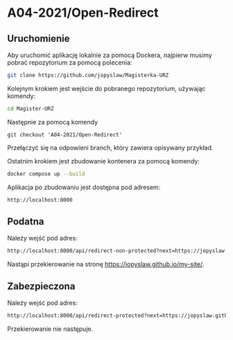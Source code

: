 # A04-2021/Open-Redirect

## Uruchomienie

Aby uruchomić aplikację lokalnie za pomocą Dockera, najpierw musimy pobrać repozytorium za pomocą polecenia:

```bash
git clone https://github.com/jopyslaw/Magisterka-URZ
```
Kolejnym krokiem jest wejście do pobranego repozytorium, używając komendy:

```bash
cd Magister-URZ
```

Następnie za pomocą komendy

```git
git checkout 'A04-2021/Open-Redirect'
```

Przełączyć się na odpowieni branch, który zawiera opisywany przykład.

Ostatnim krokiem jest zbudowanie kontenera za pomocą komendy:

```bash
docker compose up --build
```

Aplikacja po zbudowaniu jest dostępna pod adresem:

```bash
http://localhost:8000
```

## Podatna

Należy wejść pod adres:
```bash
http://localhost:8000/api/redirect-non-protected?next=https://jopyslaw.github.io/my-site/
```

Nastąpi przekierowanie na stronę https://jopyslaw.github.io/my-site/.

## Zabezpieczona

Należy wejść pod adres:
```bash
http://localhost:8000/api/redirect-protected?next=https://jopyslaw.github.io/my-site/
```

Przekierowanie nie następuje.
